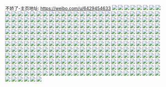 不娇了-主页地址: https://weibo.com/u/6429454633 
![](https://wx4.sinaimg.cn/mw2000/00717kRbly1h9lsva69vpj316o1kw7wh.jpg) 
![](https://wx4.sinaimg.cn/mw2000/00717kRbly1h9lsvavx5jj316o1kwdva.jpg) 
![](https://wx4.sinaimg.cn/mw2000/00717kRbly1h9lsvbgxj5j316o1kwkcv.jpg) 
![](https://wx4.sinaimg.cn/mw2000/00717kRbly1h9lsvdjhubj32c0340u0y.jpg) 
![](https://wx4.sinaimg.cn/mw2000/00717kRbly1h9iuxuau43j30rk132af5.jpg) 
![](https://wx4.sinaimg.cn/mw2000/00717kRbly1h9gkne27loj327j33zhdu.jpg) 
![](https://wx4.sinaimg.cn/mw2000/00717kRbly1h9gkn6rfh1j31zr33zhdu.jpg) 
![](https://wx4.sinaimg.cn/mw2000/00717kRbly1h9gknf3kwzj32c0340qv6.jpg) 
![](https://wx4.sinaimg.cn/mw2000/00717kRbly1h9gkni00qlj30lc0sggwd.jpg) 
![](https://wx4.sinaimg.cn/mw2000/00717kRbly1h9gkn9b1u9j31o0280npe.jpg) 
![](https://wx4.sinaimg.cn/mw2000/00717kRbly1h9gkn2uslmj31y833zb2a.jpg) 
![](https://wx4.sinaimg.cn/mw2000/00717kRbly1h9gkn7ouulj32c033whdv.jpg) 
![](https://wx4.sinaimg.cn/mw2000/00717kRbly1h9gknao0evj32c0340b2b.jpg) 
![](https://wx4.sinaimg.cn/mw2000/00717kRbly1h9gkncdpqjj31ll24skjl.jpg) 
![](https://wx4.sinaimg.cn/mw2000/00717kRbly1h9gknd7dfej30sg23u1gn.jpg) 
![](https://wx4.sinaimg.cn/mw2000/00717kRbly1h9gkng2pfej30sg1udkj8.jpg) 
![](https://wx4.sinaimg.cn/mw2000/00717kRbly1h9gkngwi5dj30sg3aiavx.jpg) 
![](https://wx4.sinaimg.cn/mw2000/00717kRbly1h9gkn3qks7j329n340u0x.jpg) 
![](https://wx4.sinaimg.cn/mw2000/00717kRbly1h9gkn4dgq5j31zv2vjhdt.jpg) 
![](https://wx4.sinaimg.cn/mw2000/00717kRbly1h9gkn5jsxjj32av31q7wi.jpg) 
![](https://wx4.sinaimg.cn/mw2000/00717kRbly1h9e7b19wfvj31o0280kjm.jpg) 
![](https://wx4.sinaimg.cn/mw2000/00717kRbly1h9e7b227wkj337k2oztw6.jpg) 
![](https://wx4.sinaimg.cn/mw2000/00717kRbly1h8xq5pyqh7j31yc0wi7wi.jpg) 
![](https://wx4.sinaimg.cn/mw2000/00717kRbly1h88hqkrz76j33402c04qs.jpg) 
![](https://wx4.sinaimg.cn/mw2000/00717kRbly1h83yjbcvt6j30wi15ddn2.jpg) 
![](https://wx4.sinaimg.cn/mw2000/00717kRbly1h83yjbjz3cj30wi18q0zy.jpg) 
![](https://wx4.sinaimg.cn/mw2000/00717kRbly1h83yjf00c4j30wi1yckjl.jpg) 
![](https://wx4.sinaimg.cn/mw2000/00717kRbly1h83yjq7ppwj30u0140dn2.jpg) 
![](https://wx4.sinaimg.cn/mw2000/00717kRbly1h83yjftbtsj30wi1bonc0.jpg) 
![](https://wx4.sinaimg.cn/mw2000/00717kRbly1h83yjpllkwj30wi144n86.jpg) 
![](https://wx4.sinaimg.cn/mw2000/00717kRbly1h83yjpv1evj30wi124tj1.jpg) 
![](https://wx4.sinaimg.cn/mw2000/00717kRbly1h7xr9vrpfoj31o0280x37.jpg) 
![](https://wx4.sinaimg.cn/mw2000/00717kRbly1h7xr9wqwomj31o0280x5u.jpg) 
![](https://wx4.sinaimg.cn/mw2000/00717kRbly1h7xr9xbl5cj31o0280tv7.jpg) 
![](https://wx4.sinaimg.cn/mw2000/00717kRbly1h7xr9y3kigj31o0280qnr.jpg) 
![](https://wx4.sinaimg.cn/mw2000/00717kRbly1h7wv50e071j30ne0ttdmc.jpg) 
![](https://wx4.sinaimg.cn/mw2000/00717kRbly1h7j3wq5npzj30wi1ycu0x.jpg) 
![](https://wx4.sinaimg.cn/mw2000/00717kRbly1h7j3wt346dj30wi1ycu0x.jpg) 
![](https://wx4.sinaimg.cn/mw2000/00717kRbly1h7j3ww1hkyj30wi1ycnpd.jpg) 
![](https://wx4.sinaimg.cn/mw2000/00717kRbly1h7j3wyk3okj30wi1ycqv5.jpg) 
![](https://wx4.sinaimg.cn/mw2000/00717kRbly1h7j3wnnp41j31o0280kjl.jpg) 
![](https://wx4.sinaimg.cn/mw2000/00717kRbly1h7bn3qc1qxj31kw1kwtkb.jpg) 
![](https://wx4.sinaimg.cn/mw2000/00717kRbly1h7bn3qlitrj30n00mq74o.jpg) 
![](https://wx4.sinaimg.cn/mw2000/00717kRbly1h7bn3r7ysij30wi1yc7ky.jpg) 
![](https://wx4.sinaimg.cn/mw2000/00717kRbly1h7bn3zipmoj30wi1yctph.jpg) 
![](https://wx4.sinaimg.cn/mw2000/00717kRbly1h73n1pi6chj32801o07wh.jpg) 
![](https://wx4.sinaimg.cn/mw2000/00717kRbly1h72zdvlwr8j31o0280npd.jpg) 
![](https://wx4.sinaimg.cn/mw2000/00717kRbly1h72zdttlkej31zi2mo7ba.jpg) 
![](https://wx4.sinaimg.cn/mw2000/00717kRbly1h72zdxjcmlj31o0280470.jpg) 
![](https://wx4.sinaimg.cn/mw2000/00717kRbly1h72zdz9cc2j31o0280gr3.jpg) 
![](https://wx4.sinaimg.cn/mw2000/00717kRbly1h72ze3vtbaj33402c0gy9.jpg) 
![](https://wx4.sinaimg.cn/mw2000/00717kRbly1h72ze1ff1wj31lm27lqv5.jpg) 
![](https://wx4.sinaimg.cn/mw2000/00717kRbly1h70fs1i6znj31o02804qp.jpg) 
![](https://wx4.sinaimg.cn/mw2000/00717kRbly1h70fsdu3bcj33402c04qs.jpg) 
![](https://wx4.sinaimg.cn/mw2000/00717kRbly1h70fsp4dt7j32c0340kjm.jpg) 
![](https://wx4.sinaimg.cn/mw2000/00717kRbly1h6x2q0c3l0j31o0280x6p.jpg) 
![](https://wx4.sinaimg.cn/mw2000/00717kRbly1h6h0hsw2mxj31o023bww0.jpg) 
![](https://wx4.sinaimg.cn/mw2000/00717kRbly1h6gllvq813j30j50a30ts.jpg) 
![](https://wx4.sinaimg.cn/mw2000/00717kRbly1h6bxd98xthj31o0280n18.jpg) 
![](https://wx4.sinaimg.cn/mw2000/00717kRbly1h60twzihpij30wb1ek4id.jpg) 
![](https://wx4.sinaimg.cn/mw2000/00717kRbly1h5z6a6ck6mj30wi1yc1kx.jpg) 
![](https://wx4.sinaimg.cn/mw2000/00717kRbly1h5j0erj541j30ku0rsqan.jpg) 
![](https://wx4.sinaimg.cn/mw2000/00717kRbly1h5j0efnne3j30ku0rsqan.jpg) 
![](https://wx4.sinaimg.cn/mw2000/00717kRbly1h5j0eznkupj30ku0rsahs.jpg) 
![](https://wx4.sinaimg.cn/mw2000/00717kRbly1h5j0f30h8aj30ku0rsgtg.jpg) 
![](https://wx4.sinaimg.cn/mw2000/00717kRbly1h5ehfyrymlj32c03401l1.jpg) 
![](https://wx4.sinaimg.cn/mw2000/00717kRbly1h5ehfugoo8j31o0280qv5.jpg) 
![](https://wx4.sinaimg.cn/mw2000/00717kRbly1h57tljobfbj30qe19nqdj.jpg) 
![](https://wx4.sinaimg.cn/mw2000/00717kRbly1h4hb42jrvuj32001i0qv5.jpg) 
![](https://wx4.sinaimg.cn/mw2000/00717kRbly1h4h9whfc5wj32681mob2b.jpg) 
![](https://wx4.sinaimg.cn/mw2000/00717kRbly1h4h9wma8dqj32681mob2b.jpg) 
![](https://wx4.sinaimg.cn/mw2000/00717kRbly1h4h9wn4n8vj316o1kwu0x.jpg) 
![](https://wx4.sinaimg.cn/mw2000/00717kRbly1h4h9wkf6tgj32681mob2b.jpg) 
![](https://wx4.sinaimg.cn/mw2000/00717kRbly1h4h9wfzm8bj31uo2r44qq.jpg) 
![](https://wx4.sinaimg.cn/mw2000/00717kRbly1h4h9wiswaxj31mo2674qr.jpg) 
![](https://wx4.sinaimg.cn/mw2000/00717kRbly1h4c456a1fwj32c034zhdu.jpg) 
![](https://wx4.sinaimg.cn/mw2000/00717kRbly1h4c4578h38j3340340hdu.jpg) 
![](https://wx4.sinaimg.cn/mw2000/00717kRbly1h4ba142zv1j3340340qv6.jpg) 
![](https://wx4.sinaimg.cn/mw2000/00717kRbly1h47zqfhkqaj30gz0mbtdw.jpg) 
![](https://wx4.sinaimg.cn/mw2000/00717kRbly1h40zxmticij334022o4qs.jpg) 
![](https://wx4.sinaimg.cn/mw2000/00717kRbly1h401mdjo77j30u0140afj.jpg) 
![](https://wx4.sinaimg.cn/mw2000/00717kRbly1h401mdsv3yj30u0140dnz.jpg) 
![](https://wx4.sinaimg.cn/mw2000/00717kRbly1h3m31xpnv2j31hc0u019k.jpg) 
![](https://wx4.sinaimg.cn/mw2000/00717kRbly1h3m31xav3sj30u00z6qdt.jpg) 
![](https://wx4.sinaimg.cn/mw2000/00717kRbly1h2tre7k8omj31o0280kjl.jpg) 
![](https://wx4.sinaimg.cn/mw2000/00717kRbly1h2syug06y8j329a30dkjl.jpg) 
![](https://wx4.sinaimg.cn/mw2000/00717kRbly1h2sm69vcplj30wi1yckjl.jpg) 
![](https://wx4.sinaimg.cn/mw2000/00717kRbly1h2sm6ei2u2j30wi1yctef.jpg) 
![](https://wx4.sinaimg.cn/mw2000/00717kRbly1h2slewhyp7j30ku0rsn2f.jpg) 
![](https://wx4.sinaimg.cn/mw2000/00717kRbly1h2sfa4tq8oj30wi1yckjl.jpg) 
![](https://wx4.sinaimg.cn/mw2000/00717kRbly1h2rsou95h3j309g33z7k2.jpg) 
![](https://wx4.sinaimg.cn/mw2000/00717kRbly1h2rsotz3k8j309w340dvg.jpg) 
![](https://wx4.sinaimg.cn/mw2000/00717kRbly1h2revjc1dtj31o0280npd.jpg) 
![](https://wx4.sinaimg.cn/mw2000/00717kRbly1h2l3wrp1ioj31be1ben73.jpg) 
![](https://wx4.sinaimg.cn/mw2000/00717kRbly1h2hfbah3cqj33402c0u0y.jpg) 
![](https://wx4.sinaimg.cn/mw2000/00717kRbly1h2fznhax16j30wi1yckjl.jpg) 
![](https://wx4.sinaimg.cn/mw2000/00717kRbly1h2fznexjy9j30wi1yckjl.jpg) 
![](https://wx4.sinaimg.cn/mw2000/00717kRbly1h2fa24efqrj30wi1ycb29.jpg) 
![](https://wx4.sinaimg.cn/mw2000/00717kRbly1h2fa27lsa6j30wi1ycnpd.jpg) 
![](https://wx4.sinaimg.cn/mw2000/00717kRbly1h261ckjkwkj30u01hc17s.jpg) 
![](https://wx4.sinaimg.cn/mw2000/00717kRbly1h24ouy1ukrj320y2484nm.jpg) 
![](https://wx4.sinaimg.cn/mw2000/00717kRbgy1h1ww0qd5sej30u00u0qfc.jpg) 
![](https://wx4.sinaimg.cn/mw2000/00717kRbgy1h1uexhfvsxj31o02807wi.jpg) 
![](https://wx4.sinaimg.cn/mw2000/00717kRbgy1h1uexehf2pj31o02801ky.jpg) 
![](https://wx4.sinaimg.cn/mw2000/00717kRbly1h1expkto9hj31o0280kjm.jpg) 
![](https://wx4.sinaimg.cn/mw2000/00717kRbly1h1atlovrf5j30q60qc0wk.jpg) 
![](https://wx4.sinaimg.cn/mw2000/00717kRbly1h104gxyzqyj30wi1yc7wi.jpg) 
![](https://wx4.sinaimg.cn/mw2000/00717kRbly1h0za5hb88bj30wi1yckjl.jpg) 
![](https://wx4.sinaimg.cn/mw2000/00717kRbly1h0za5k2iwoj30wi1ychdt.jpg) 
![](https://wx4.sinaimg.cn/mw2000/00717kRbly1h0xvsfr48hj30wi0nujyb.jpg) 
![](https://wx4.sinaimg.cn/mw2000/00717kRbly1h0wotqsulcj31gp2cku0y.jpg) 
![](https://wx4.sinaimg.cn/mw2000/00717kRbly1h0suqdj70zj31o0280x6p.jpg) 
![](https://wx4.sinaimg.cn/mw2000/00717kRbly1h0suqesm8hj31o0280b2a.jpg) 
![](https://wx4.sinaimg.cn/mw2000/00717kRbly1h0pv8vv9mgj30u00mi7bh.jpg) 
![](https://wx4.sinaimg.cn/mw2000/00717kRbly1h0prgjsjmzj31o02807wh.jpg) 
![](https://wx4.sinaimg.cn/mw2000/00717kRbly1h0prgj351vj30ea0bnmyr.jpg) 
![](https://wx4.sinaimg.cn/mw2000/00717kRbly1h0l9yunhosj30kl0kl0w9.jpg) 
![](https://wx4.sinaimg.cn/mw2000/00717kRbly1h0kwhop6hqj30e10n9jvf.jpg) 
![](https://wx4.sinaimg.cn/mw2000/00717kRbly1h0kwhpfkeqj30e90njn1c.jpg) 
![](https://wx4.sinaimg.cn/mw2000/00717kRbly1h0kwhogpw2j30e70mr77p.jpg) 
![](https://wx4.sinaimg.cn/mw2000/00717kRbly1h0jp65ou4hj30u01bxqdb.jpg) 
![](https://wx4.sinaimg.cn/mw2000/00717kRbly1h0dw5tr8njj31o0280kjl.jpg) 
![](https://wx4.sinaimg.cn/mw2000/00717kRbly1h0dw5w1lpoj32c0340b2a.jpg) 
![](https://wx4.sinaimg.cn/mw2000/00717kRbly1h0az7yxy11j31o0280u0x.jpg) 
![](https://wx4.sinaimg.cn/mw2000/00717kRbly1h09qc683xaj31o02807hj.jpg) 
![](https://wx4.sinaimg.cn/mw2000/00717kRbly1h09qc6k60vj31o0280wsn.jpg) 
![](https://wx4.sinaimg.cn/mw2000/00717kRbly1h09eoeygy6j30sj1ps41a.jpg) 
![](https://wx4.sinaimg.cn/mw2000/00717kRbly1h097hb5t8hj31o0280hdt.jpg) 
![](https://wx4.sinaimg.cn/mw2000/00717kRbly1h097hbva2xj31o0280e81.jpg) 
![](https://wx4.sinaimg.cn/mw2000/00717kRbly1h08d6y9n5oj30wi1ycnpd.jpg) 
![](https://wx4.sinaimg.cn/mw2000/00717kRbly1h08d6taj7uj30wi1yckjl.jpg) 
![](https://wx4.sinaimg.cn/mw2000/00717kRbly1h08d70rkz2j30wi1yc4qp.jpg) 
![](https://wx4.sinaimg.cn/mw2000/00717kRbly1h03uk3s3l5j30wi1yc4qp.jpg) 
![](https://wx4.sinaimg.cn/mw2000/00717kRbly1h018rzf4rqj30ch0ceab0.jpg) 
![](https://wx4.sinaimg.cn/mw2000/00717kRbly1h018ryzwewj30wi0ygq7v.jpg) 
![](https://wx4.sinaimg.cn/mw2000/00717kRbly1h018s07mlnj30ku0rs44e.jpg) 
![](https://wx4.sinaimg.cn/mw2000/00717kRbly1h018rzyhb1j31o0280b29.jpg) 
![](https://wx4.sinaimg.cn/mw2000/00717kRbly1h018s0kw54j31o0280ki9.jpg) 
![](https://wx4.sinaimg.cn/mw2000/00717kRbly1h018rz94xzj30u01hc49w.jpg) 
![](https://wx4.sinaimg.cn/mw2000/00717kRbly1h00e9js1srj32c0340npf.jpg) 
![](https://wx4.sinaimg.cn/mw2000/00717kRbly1h00e7epg7uj32c0340npf.jpg) 
![](https://wx4.sinaimg.cn/mw2000/00717kRbly1h001o8aaw4j30wi1ycqv5.jpg) 
![](https://wx4.sinaimg.cn/mw2000/00717kRbly1gzt77zgy9qj31o0280tn8.jpg) 
![](https://wx4.sinaimg.cn/mw2000/00717kRbgy1gzfmdeao7bj30wi09dgmn.jpg) 
![](https://wx4.sinaimg.cn/mw2000/00717kRbgy1gz8ut8wr5ij30wi1yckjl.jpg) 
![](https://wx4.sinaimg.cn/mw2000/00717kRbgy1gytoj118o8j32801o0b2a.jpg) 
![](https://wx4.sinaimg.cn/mw2000/00717kRbgy1gytoj3v3hij32801o0u0x.jpg) 
![](https://wx4.sinaimg.cn/mw2000/00717kRbgy1gytoj6jvlgj32801o0qv5.jpg) 
![](https://wx4.sinaimg.cn/mw2000/00717kRbgy1gytoj8vt0rj32801o0x6p.jpg) 
![](https://wx4.sinaimg.cn/mw2000/00717kRbgy1gytojaf0osj31o0280dsf.jpg) 
![](https://wx4.sinaimg.cn/mw2000/00717kRbgy1gytojb2cb7j31401e047n.jpg) 
![](https://wx4.sinaimg.cn/mw2000/00717kRbgy1gytojc42nhj31401dz78n.jpg) 
![](https://wx4.sinaimg.cn/mw2000/00717kRbgy1gytojfy37sj32c0340e83.jpg) 
![](https://wx4.sinaimg.cn/mw2000/00717kRbgy1gytojn8ep0j31me280npd.jpg) 
![](https://wx4.sinaimg.cn/mw2000/00717kRbgy1gytojpn8utj31o0280hdt.jpg) 
![](https://wx4.sinaimg.cn/mw2000/00717kRbgy1gytojyry6vj31o01o0x4t.jpg) 
![](https://wx4.sinaimg.cn/mw2000/00717kRbgy1gxlhncdswhj30wi1yc4qp.jpg) 
![](https://wx4.sinaimg.cn/mw2000/00717kRbgy1gxlhnfh897j30wi1yc4qp.jpg) 
![](https://wx4.sinaimg.cn/mw2000/00717kRbly1gxiho0pjilj31yc0wi4qp.jpg) 
![](https://wx4.sinaimg.cn/mw2000/00717kRbly1gxgkukvzrqj30wi0gz79y.jpg) 
![](https://wx4.sinaimg.cn/mw2000/00717kRbly1gwjnevamypj32c0340hdu.jpg) 
![](https://wx4.sinaimg.cn/mw2000/00717kRbly1gwinuo2bikj31gv1mh1j7.jpg) 
![](https://wx4.sinaimg.cn/mw2000/00717kRbgy1gwgy6b1e5cj32c03404qr.jpg) 
![](https://wx4.sinaimg.cn/mw2000/00717kRbgy1gwakw0tao3j30th1p7dyq.jpg) 
![](https://wx4.sinaimg.cn/mw2000/00717kRbgy1gw853ebn40j31o02yob2a.jpg) 
![](https://wx4.sinaimg.cn/mw2000/00717kRbly1gvjov1np9tj61o0280hdt02.jpg) 
![](https://wx4.sinaimg.cn/mw2000/00717kRbly1gvjov0m6zdj63402c01kz02.jpg) 
![](https://wx4.sinaimg.cn/mw2000/00717kRbly1gvjouzf693j61o0280e8202.jpg) 
![](https://wx4.sinaimg.cn/mw2000/00717kRbly1gvjouyg3faj60u0140acp02.jpg) 
![](https://wx4.sinaimg.cn/mw2000/00717kRbly1gvjov330jyj62c0340u0z02.jpg) 
![](https://wx4.sinaimg.cn/mw2000/00717kRbly1gvjov4m7rvj62c0340hdw02.jpg) 
![](https://wx4.sinaimg.cn/mw2000/00717kRbly1gv8anub355j31yc0wi4qp.jpg) 
![](https://wx4.sinaimg.cn/mw2000/00717kRbgy1gv46guc6vaj617m1y6b2902.jpg) 
![](https://wx4.sinaimg.cn/mw2000/00717kRbly1guzu9zj5l9j60wi0h4whe02.jpg) 
![](https://wx4.sinaimg.cn/mw2000/00717kRbly1guw89sn7igj60wi1ycb2902.jpg) 
![](https://wx4.sinaimg.cn/mw2000/00717kRbly1gut53ndd71j60wi1yc1k002.jpg) 
![](https://wx4.sinaimg.cn/mw2000/00717kRbly1gupcr9dqq1j61l3280u0x02.jpg) 
![](https://wx4.sinaimg.cn/mw2000/00717kRbly1gup6dbfkw1j60w91ufe1d02.jpg) 
![](https://wx4.sinaimg.cn/mw2000/00717kRbgy1guiq5hfmozj62c0340qv602.jpg) 
![](https://wx4.sinaimg.cn/mw2000/00717kRbly1gug1fredfhj60sc1r3nex02.jpg) 
![](https://wx4.sinaimg.cn/mw2000/00717kRbly1gufiwfspatj60wi1yctvb02.jpg) 
![](https://wx4.sinaimg.cn/mw2000/00717kRbly1gueu3nok6ij61zv33z7wh02.jpg) 
![](https://wx4.sinaimg.cn/mw2000/00717kRbly1gue8cs3elxj60v61rjke502.jpg) 
![](https://wx4.sinaimg.cn/mw2000/00717kRbly1gu92i56bdrj61o0280u0x02.jpg) 
![](https://wx4.sinaimg.cn/mw2000/00717kRbly1gu8k82ts2kj610b1fcwte02.jpg) 
![](https://wx4.sinaimg.cn/mw2000/00717kRbly1gu80k9qt5vj60wi0ncq6902.jpg) 
![](https://wx4.sinaimg.cn/mw2000/00717kRbly1gu71w6kv24j62c0340e8302.jpg) 
![](https://wx4.sinaimg.cn/mw2000/00717kRbly1gtt1kl634dj60wi1cgtgw02.jpg) 
![](https://wx4.sinaimg.cn/mw2000/00717kRbly1gtr6x4a4lcj60wi0a10u702.jpg) 
![](https://wx4.sinaimg.cn/mw2000/00717kRbly1gtr1dxdeblj61yc0wi7wh02.jpg) 
![](https://wx4.sinaimg.cn/mw2000/00717kRbly1gtqu8zfb5cj62c03404qp02.jpg) 
![](https://wx4.sinaimg.cn/mw2000/00717kRbly1gtqu8um1udj60wi1qiq9z02.jpg) 
![](https://wx4.sinaimg.cn/mw2000/00717kRbly1gtqoqake93j60qh13z17u02.jpg) 
![](https://wx4.sinaimg.cn/mw2000/00717kRbly1gtocsnpc5hj62c0340b2902.jpg) 
![](https://wx4.sinaimg.cn/mw2000/00717kRbly1gtocskvfcfj62c0340e8102.jpg) 
![](https://wx4.sinaimg.cn/mw2000/00717kRbly1gtocslwk58j62c0340e8102.jpg) 
![](https://wx4.sinaimg.cn/mw2000/00717kRbly1gthp1a28ubj32c0340e82.jpg) 
![](https://wx4.sinaimg.cn/mw2000/00717kRbgy1gt9od4gagij30wi19n49a.jpg) 
![](https://wx4.sinaimg.cn/mw2000/00717kRbgy1gt4vy3wyayj32c0340x6q.jpg) 
![](https://wx4.sinaimg.cn/mw2000/00717kRbgy1gt4vy6sxwrj32c0340qv6.jpg) 
![](https://wx4.sinaimg.cn/mw2000/00717kRbly1gsvhhyhe29j60wi1ycb2902.jpg) 
![](https://wx4.sinaimg.cn/mw2000/00717kRbly1gstl770kk8j31yc0wi7wh.jpg) 
![](https://wx4.sinaimg.cn/mw2000/00717kRbly1gstb7ydenoj33402c0b2a.jpg) 
![](https://wx4.sinaimg.cn/mw2000/00717kRbly1gsshbk6wwcj30wi1j9163.jpg) 
![](https://wx4.sinaimg.cn/mw2000/00717kRbly1gsrbxntq6yj32c01rf4qp.jpg) 
![](https://wx4.sinaimg.cn/mw2000/00717kRbly1gsmqhmchb2j30wi0883zc.jpg) 
![](https://wx4.sinaimg.cn/mw2000/00717kRbly1gsmnuehri5j317j0uf163.jpg) 
![](https://wx4.sinaimg.cn/mw2000/00717kRbly1gske0ogd2rj32c0340x6q.jpg) 
![](https://wx4.sinaimg.cn/mw2000/00717kRbly1gsinz9spasj32c03401ky.jpg) 
![](https://wx4.sinaimg.cn/mw2000/00717kRbly1gs0iw3frn0j31yc0wi4qu.jpg) 
![](https://wx4.sinaimg.cn/mw2000/00717kRbly1grppd6llgnj30u00u0wo7.jpg) 
![](https://wx4.sinaimg.cn/mw2000/00717kRbly1grpaxxqo2nj321x2m1hdw.jpg) 
![](https://wx4.sinaimg.cn/mw2000/00717kRbly1grgski1rifj30wi1ychdt.jpg) 
![](https://wx4.sinaimg.cn/mw2000/00717kRbly1grezmp6rzkj319j19jjuk.jpg) 
![](https://wx4.sinaimg.cn/mw2000/00717kRbly1greulb41rbj30u01hcdoa.jpg) 
![](https://wx4.sinaimg.cn/mw2000/00717kRbly1greulbhptpj31hc0u0178.jpg) 
![](https://wx4.sinaimg.cn/mw2000/00717kRbly1greulbu43tj31hc0u0tjm.jpg) 
![](https://wx4.sinaimg.cn/mw2000/00717kRbly1greulatawrj31hc0u0ws0.jpg) 
![](https://wx4.sinaimg.cn/mw2000/00717kRbly1greulf3cvuj30mw0mwgnr.jpg) 
![](https://wx4.sinaimg.cn/mw2000/00717kRbly1greuldxk57j32c0340kjn.jpg) 
![](https://wx4.sinaimg.cn/mw2000/00717kRbly1greulm1c58j32c0340npe.jpg) 
![](https://wx4.sinaimg.cn/mw2000/00717kRbly1greulo8cmvj32c0340kjm.jpg) 
![](https://wx4.sinaimg.cn/mw2000/00717kRbly1greulmsgomj312z12ztiu.jpg) 
![](https://wx4.sinaimg.cn/mw2000/00717kRbly1greulc5yrmj30u01hctlz.jpg) 
![](https://wx4.sinaimg.cn/mw2000/00717kRbly1greulkqcetj31o02804qp.jpg) 
![](https://wx4.sinaimg.cn/mw2000/00717kRbly1greulk1z74j31o0280u0x.jpg) 
![](https://wx4.sinaimg.cn/mw2000/00717kRbgy1gr407f095oj32c0340npf.jpg) 
![](https://wx4.sinaimg.cn/mw2000/00717kRbgy1gr40798hlqj32c03407wj.jpg) 
![](https://wx4.sinaimg.cn/mw2000/00717kRbgy1gr407j0l7dj32c0340x6q.jpg) 
![](https://wx4.sinaimg.cn/mw2000/00717kRbly1gqx7rxyc8zj30wi1do158.jpg) 
![](https://wx4.sinaimg.cn/mw2000/00717kRbly1gqthyvulv8j32c0340e82.jpg) 
![](https://wx4.sinaimg.cn/mw2000/00717kRbly1gqq2g9qyz0j32hg2blnpd.jpg) 
![](https://wx4.sinaimg.cn/mw2000/00717kRbly1gqlbgagscwj32c0340x6q.jpg) 
![](https://wx4.sinaimg.cn/mw2000/00717kRbly1gqeaom9vy2j32c0340hdt.jpg) 
![](https://wx4.sinaimg.cn/mw2000/00717kRbly1gqeaojkhg0j32c0340hdt.jpg) 
![](https://wx4.sinaimg.cn/mw2000/00717kRbly1gqddx72lw3j31o0280b29.jpg) 
![](https://wx4.sinaimg.cn/mw2000/00717kRbly1gpzj5h7i62j310o1cwtfh.jpg) 
![](https://wx4.sinaimg.cn/mw2000/00717kRbly1gpy7dhl09mj30s01mgqbs.jpg) 
![](https://wx4.sinaimg.cn/mw2000/00717kRbly1gpk6jnm1ecj30ut1zotps.jpg) 
![](https://wx4.sinaimg.cn/mw2000/00717kRbly1gpa5hp3km9j31v71v7b0c.jpg) 
![](https://wx4.sinaimg.cn/mw2000/00717kRbly1gp9pjfoucwj31k02c07wj.jpg) 
![](https://wx4.sinaimg.cn/mw2000/00717kRbly1gp9pjir5ctj31r02c0kjn.jpg) 
![](https://wx4.sinaimg.cn/mw2000/00717kRbly1gp19mf6y8cj30yu22m7f7.jpg) 
![](https://wx4.sinaimg.cn/mw2000/00717kRbly1goo0bi0ix9j32c0340npe.jpg) 
![](https://wx4.sinaimg.cn/mw2000/00717kRbly1gmovppiw5wj322o340u0x.jpg) 
![](https://wx4.sinaimg.cn/mw2000/00717kRbly1gmovpr648oj31o0280x6q.jpg) 
![](https://wx4.sinaimg.cn/mw2000/00717kRbly1gmbrzmxb8dj31o02801ky.jpg) 
![](https://wx4.sinaimg.cn/mw2000/00717kRbly1ggl8kyil9sj31kw1kw7s6.jpg) 
![](https://wx4.sinaimg.cn/mw2000/00717kRbgy1gghn3sx6hej32c02c0kjl.jpg) 
![](https://wx4.sinaimg.cn/mw2000/00717kRbly1gfrm9p7kroj32c0340kjm.jpg) 
![](https://wx4.sinaimg.cn/mw2000/00717kRbly1gfrm9nu3sjj32c0340b2a.jpg) 
![](https://wx4.sinaimg.cn/mw2000/00717kRbly1ga1v1tokysj31n91n91kx.jpg) 
![](https://wx4.sinaimg.cn/mw2000/00717kRbly1ga1v1uft34j31o01o0x15.jpg) 
![](https://wx4.sinaimg.cn/mw2000/00717kRbly1ga1v1t04enj31o01o04db.jpg) 
![](https://wx4.sinaimg.cn/mw2000/00717kRbly1g079jgrqpnj30u00u074y.jpg) 
![](https://wx4.sinaimg.cn/mw2000/00717kRbly1g045edbkswj30k00k0gmn.jpg) 
![](https://wx4.sinaimg.cn/mw2000/00717kRbly1fzr93vrfv7j32c02c0b29.jpg) 
![](https://wx4.sinaimg.cn/mw2000/00717kRbly1fzr93uexgqj32c02c07ui.jpg) 
![](https://wx4.sinaimg.cn/mw2000/00717kRbly1fzr93wcb6kj323k23j7jh.jpg) 
![](https://wx4.sinaimg.cn/mw2000/00717kRbly1fzlg1ysoemj30zk0k0ju7.jpg) 
![](https://wx4.sinaimg.cn/mw2000/00717kRbgy1fzl5tcoasjj30yi1pc1kz.jpg) 
![](https://wx4.sinaimg.cn/mw2000/00717kRbgy1fzkxhee493j30k50hw11m.jpg) 
![](https://wx4.sinaimg.cn/mw2000/00717kRbly1fwh028rda6j30qo0zk470.jpg) 
![](https://wx4.sinaimg.cn/mw2000/00717kRbly1fvo741gsgqj30dc0dcq2x.jpg) 
![](https://wx4.sinaimg.cn/mw2000/00717kRbly1fvo6lzb78aj30xc18g4pq.jpg) 
![](https://wx4.sinaimg.cn/mw2000/00717kRbly1fvl20az1zfj31901o0u0y.jpg) 
![](https://wx4.sinaimg.cn/mw2000/00717kRbly1fvl20c8k1kj31901o0kjm.jpg) 
![](https://wx4.sinaimg.cn/mw2000/00717kRbly1fvf2lx9kudj30d90hmtam.jpg) 
![](https://wx4.sinaimg.cn/mw2000/00717kRbly1fvdap3abhvj30f00e874h.jpg) 
![](https://wx4.sinaimg.cn/mw2000/00717kRbly1fvdap3hivqj30dw0d1q3w.jpg) 
![](https://wx4.sinaimg.cn/mw2000/00717kRbly1fv95405kykj31901o0x6p.jpg) 
![](https://wx4.sinaimg.cn/mw2000/00717kRbly1fv2hm8pbg8j32o03k07wk.jpg) 
![](https://wx4.sinaimg.cn/mw2000/00717kRbly1fuzppc98g7j32o03k0nph.jpg) 
![](https://wx4.sinaimg.cn/mw2000/00717kRbly1fuzppjf93cj33k02o0b2d.jpg) 
![](https://wx4.sinaimg.cn/mw2000/00717kRbly1fuzpq33b29j32o03k0kjo.jpg) 
![](https://wx4.sinaimg.cn/mw2000/00717kRbly1fuzppzxqu6j33k02o07wo.jpg) 
![](https://wx4.sinaimg.cn/mw2000/00717kRbly1fuzppsol2sj32o03k0kjs.jpg) 
![](https://wx4.sinaimg.cn/mw2000/00717kRbly1fuzpq6c0waj33k02o0he0.jpg) 
![](https://wx4.sinaimg.cn/mw2000/00717kRbly1fuzpjo2fcuj31400u0qfu.jpg) 
![](https://wx4.sinaimg.cn/mw2000/00717kRbly1fuzk7h2y9jj33k02o0npk.jpg) 
![](https://wx4.sinaimg.cn/mw2000/00717kRbly1fuz6agrcanj31c01s01kx.jpg) 
![](https://wx4.sinaimg.cn/mw2000/00717kRbly1fuy9pup9wvj30qo0zkak3.jpg) 
![](https://wx4.sinaimg.cn/mw2000/00717kRbly1fur34jo0jjj30j609kjs2.jpg) 
![](https://wx4.sinaimg.cn/mw2000/00717kRbly1frkh68vdstj30u00u0diz.jpg) 
![](https://wx4.sinaimg.cn/mw2000/00717kRbly1frkh69hhqxj30u00u0q6o.jpg) 
![](https://wx4.sinaimg.cn/mw2000/00717kRbly1frkh6a79jtj30u00u0whg.jpg) 
![](https://wx4.sinaimg.cn/mw2000/00717kRbly1frkh68dlu8j30u00u0adn.jpg) 
![](https://wx4.sinaimg.cn/mw2000/00717kRbly1fqzh35b1rhj30u019aaju.jpg) 
![](https://wx4.sinaimg.cn/mw2000/00717kRbly1fqzh367uf1j30u019atf2.jpg) 
